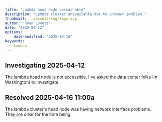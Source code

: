 ```yaml
---
title: "Lambda head node unreachable"
description: "Lambda cluster unavailable due to unknown problem."
thumbnail: ../assets/img/logo.svg
author: "Ryan Lovett"
date: "2025-04-12"
options:
    date-modified: "2025-04-16"
keywords:
  - Lambda
---
```


## Investigating 2025-04-12

The lambda head node is not accessible. I've asked the data center folks (in Washington) to investigate.

## Resolved 2025-04-16 11:00a

The lambda cluster's head node was having network interface problems. They are clear for the time being.
